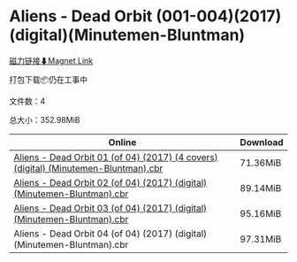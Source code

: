 # Aliens - Dead Orbit (001-004)(2017)(digital)(Minutemen-Bluntman)

[磁力链接⬇Magnet Link](magnet:?xt=urn:btih:53886da42a129e0db781daadb4f03fc4c74c67c8&dn=Aliens%20-%20Dead%20Orbit%20%28001-004%29%282017%29%28digital%29%28Minutemen-Bluntman%29)

打包下载📦仍在工事中

文件数：4

总大小：352.98MiB

Online | Download
--- | ---
[Aliens - Dead Orbit 01 (of 04) (2017) (4 covers) (digital) (Minutemen-Bluntman).cbr](https://github.com/alicewish/markdown/blob/master/comic/Aliens-Dead-Orbit-01-of-04-2017-4-covers-digital-Minutemen-Bluntman-cbr.md) | 71.36MiB
[Aliens - Dead Orbit 02 (of 04) (2017) (digital) (Minutemen-Bluntman).cbr](https://github.com/alicewish/markdown/blob/master/comic/Aliens-Dead-Orbit-02-of-04-2017-digital-Minutemen-Bluntman-cbr.md) | 89.14MiB
[Aliens - Dead Orbit 03 (of 04) (2017) (digital) (Minutemen-Bluntman).cbr](https://github.com/alicewish/markdown/blob/master/comic/Aliens-Dead-Orbit-03-of-04-2017-digital-Minutemen-Bluntman-cbr.md) | 95.16MiB
Aliens - Dead Orbit 04 (of 04) (2017) (digital) (Minutemen-Bluntman).cbr | 97.31MiB